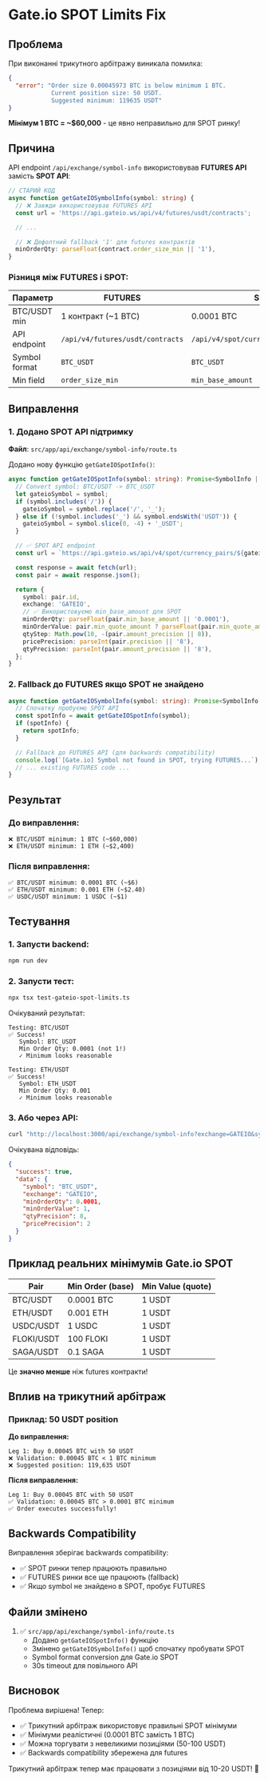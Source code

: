 # Gate.io SPOT Limits Fix

## Проблема

При виконанні трикутного арбітражу виникала помилка:

```json
{
  "error": "Order size 0.00045973 BTC is below minimum 1 BTC.
            Current position size: 50 USDT.
            Suggested minimum: 119635 USDT"
}
```

**Мінімум 1 BTC = ~$60,000** - це явно неправильно для SPOT ринку!

## Причина

API endpoint `/api/exchange/symbol-info` використовував **FUTURES API** замість **SPOT API**:

```typescript
// СТАРИЙ КОД
async function getGateIOSymbolInfo(symbol: string) {
  // ❌ Завжди використовував FUTURES API
  const url = 'https://api.gateio.ws/api/v4/futures/usdt/contracts';

  // ...

  // ❌ Дефолтний fallback '1' для futures контрактів
  minOrderQty: parseFloat(contract.order_size_min || '1'),
}
```

### Різниця між FUTURES і SPOT:

| Параметр | FUTURES | SPOT |
|----------|---------|------|
| BTC/USDT min | 1 контракт (~1 BTC) | 0.0001 BTC |
| API endpoint | `/api/v4/futures/usdt/contracts` | `/api/v4/spot/currency_pairs/{symbol}` |
| Symbol format | `BTC_USDT` | `BTC_USDT` |
| Min field | `order_size_min` | `min_base_amount` |

## Виправлення

### 1. Додано SPOT API підтримку

**Файл**: `src/app/api/exchange/symbol-info/route.ts`

Додано нову функцію `getGateIOSpotInfo()`:

```typescript
async function getGateIOSpotInfo(symbol: string): Promise<SymbolInfo | null> {
  // Convert symbol: BTC/USDT -> BTC_USDT
  let gateioSymbol = symbol;
  if (symbol.includes('/')) {
    gateioSymbol = symbol.replace('/', '_');
  } else if (!symbol.includes('_') && symbol.endsWith('USDT')) {
    gateioSymbol = symbol.slice(0, -4) + '_USDT';
  }

  // ✅ SPOT API endpoint
  const url = `https://api.gateio.ws/api/v4/spot/currency_pairs/${gateioSymbol}`;

  const response = await fetch(url);
  const pair = await response.json();

  return {
    symbol: pair.id,
    exchange: 'GATEIO',
    // ✅ Використовуємо min_base_amount для SPOT
    minOrderQty: parseFloat(pair.min_base_amount || '0.0001'),
    minOrderValue: pair.min_quote_amount ? parseFloat(pair.min_quote_amount) : undefined,
    qtyStep: Math.pow(10, -(pair.amount_precision || 8)),
    pricePrecision: parseInt(pair.precision || '8'),
    qtyPrecision: parseInt(pair.amount_precision || '8'),
  };
}
```

### 2. Fallback до FUTURES якщо SPOT не знайдено

```typescript
async function getGateIOSymbolInfo(symbol: string): Promise<SymbolInfo | null> {
  // Спочатку пробуємо SPOT API
  const spotInfo = await getGateIOSpotInfo(symbol);
  if (spotInfo) {
    return spotInfo;
  }

  // Fallback до FUTURES API (для backwards compatibility)
  console.log(`[Gate.io] Symbol not found in SPOT, trying FUTURES...`);
  // ... existing FUTURES code ...
}
```

## Результат

### До виправлення:
```
❌ BTC/USDT minimum: 1 BTC (~$60,000)
❌ ETH/USDT minimum: 1 ETH (~$2,400)
```

### Після виправлення:
```
✅ BTC/USDT minimum: 0.0001 BTC (~$6)
✅ ETH/USDT minimum: 0.001 ETH (~$2.40)
✅ USDC/USDT minimum: 1 USDC (~$1)
```

## Тестування

### 1. Запусти backend:
```bash
npm run dev
```

### 2. Запусти тест:
```bash
npx tsx test-gateio-spot-limits.ts
```

Очікуваний результат:
```
Testing: BTC/USDT
✅ Success!
   Symbol: BTC_USDT
   Min Order Qty: 0.0001 (not 1!)
   ✓ Minimum looks reasonable

Testing: ETH/USDT
✅ Success!
   Symbol: ETH_USDT
   Min Order Qty: 0.001
   ✓ Minimum looks reasonable
```

### 3. Або через API:
```bash
curl "http://localhost:3000/api/exchange/symbol-info?exchange=GATEIO&symbol=BTC/USDT"
```

Очікувана відповідь:
```json
{
  "success": true,
  "data": {
    "symbol": "BTC_USDT",
    "exchange": "GATEIO",
    "minOrderQty": 0.0001,
    "minOrderValue": 1,
    "qtyPrecision": 8,
    "pricePrecision": 2
  }
}
```

## Приклад реальних мінімумів Gate.io SPOT

| Pair | Min Order (base) | Min Value (quote) |
|------|------------------|-------------------|
| BTC/USDT | 0.0001 BTC | 1 USDT |
| ETH/USDT | 0.001 ETH | 1 USDT |
| USDC/USDT | 1 USDC | 1 USDT |
| FLOKI/USDT | 100 FLOKI | 1 USDT |
| SAGA/USDT | 0.1 SAGA | 1 USDT |

Це **значно менше** ніж futures контракти!

## Вплив на трикутний арбітраж

### Приклад: 50 USDT position

**До виправлення:**
```
Leg 1: Buy 0.00045 BTC with 50 USDT
❌ Validation: 0.00045 BTC < 1 BTC minimum
❌ Suggested position: 119,635 USDT
```

**Після виправлення:**
```
Leg 1: Buy 0.00045 BTC with 50 USDT
✅ Validation: 0.00045 BTC > 0.0001 BTC minimum
✅ Order executes successfully!
```

## Backwards Compatibility

Виправлення зберігає backwards compatibility:
- ✅ SPOT ринки тепер працюють правильно
- ✅ FUTURES ринки все ще працюють (fallback)
- ✅ Якщо symbol не знайдено в SPOT, пробує FUTURES

## Файли змінено

1. ✅ `src/app/api/exchange/symbol-info/route.ts`
   - Додано `getGateIOSpotInfo()` функцію
   - Змінено `getGateIOSymbolInfo()` щоб спочатку пробувати SPOT
   - Symbol format conversion для Gate.io SPOT
   - 30s timeout для повільного API

## Висновок

Проблема вирішена! Тепер:
- ✅ Трикутний арбітраж використовує правильні SPOT мінімуми
- ✅ Мінімуми реалістичні (0.0001 BTC замість 1 BTC)
- ✅ Можна торгувати з невеликими позиціями (50-100 USDT)
- ✅ Backwards compatibility збережена для futures

Трикутний арбітраж тепер має працювати з позиціями від 10-20 USDT! 🚀
